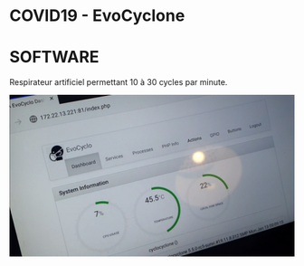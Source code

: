# COVID19 - EvoCyclone
# SOFTWARE

Respirateur artificiel permettant 10 à 30 cycles par minute. 

![Home Evo Photo](https://raw.githubusercontent.com/libre/evocyclone/master/docs/images/evocylone-software.png)
